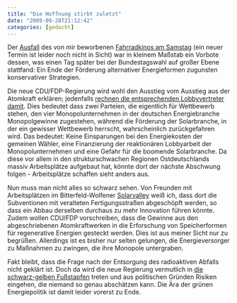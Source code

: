 ```yaml
---
title: "Die Hoffnung stirbt zuletzt"
date: "2009-09-28T21:12:42"
categories: [gedacht]
---
```


Der [Ausfall](http://bewegung.taz.de/termine/1-fahrradkino-berlin) des von mir beworbenen [Fahrradkinos am Samstag](/2009/09/21/kino-erradelt/) (ein neuer Termin ist leider noch nicht in Sicht) war in kleinem Maßstab ein Vorbote dessen, was einen Tag später bei der Bundestagswahl auf großer Ebene stattfand: Ein Ende der Förderung alternativer Energieformen zugunsten konservativer Strategien.

Die neue CDU/FDP-Regierung wird wohl den Ausstieg vom Ausstieg aus der Atomkraft erklären; jedenfalls [rechnen die entsprechenden Lobbyvertreter damit](http://www.spiegel.de/wirtschaft/soziales/0,1518,651847,00.html). Dies bedeutet dass zwei Parteien, die eigentlich für Wettbewerb stehen, den vier Monopolunternehmen in der deutschen Energiebranche Monopolgewinne zugestehen, während die Förderung der Solarbranche, in der ein gewisser Wettbewerb herrscht, wahrscheinlich zurückgefahren wird. Das bedeutet: Keine Einsparungen bei den Energiekosten der gemeinen Wähler, eine Finanzierung der reaktionären Lobbyarbeit der Monopolunternehmen und eine Gefahr für die boomende Solarbranche. Da diese vor allem in den strukturschwachen Regionen Ostdeutschlands massiv Arbeitsplätze aufgebaut hat, könnte dort der nächste Abschwung folgen - Arbeitsplätze schaffen sieht anders aus.

Nun muss man nicht alles so schwarz sehen. Von Freunden mit Arbeitsplätzen im Bitterfeld-Wolfener [Solarvalley](http://de.wikipedia.org/wiki/Solar_Valley) weiß ich, dass dort die Subventionen mit veralteten Fertigungsstraßen abgeschöpft werden, so dass ein Abbau derselben durchaus zu mehr Innovation führen könnte. Zudem wollen CDU/FDP vorschreiben, dass die Gewinne aus den abgeschriebenen Atomkraftwerken in die Erforschung von Speicherformen für regenerative Energien gesteckt werden. Dies ist aus meiner Sicht nur zu begrüßen. Allerdings ist es bisher nur selten gelungen, die Energieversorger zu Maßnahmen zu zwingen, die ihre Monopole untergraben.

Fakt bleibt, dass die Frage nach der Entsorgung des radioaktiven Abfalls nicht geklärt ist. Doch da wird die neue Regierung vermutlich in [die schwarz-gelben Fußstapfen](http://www.spiegel.de/politik/deutschland/0,1518,648236,00.html) treten und aus politischen Gründen Risiken eingehen, die niemand so genau abschätzen kann. Die Ära der grünen Energiepolitik ist damit leider vorerst zu Ende.
